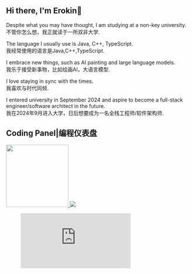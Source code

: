 ## Hi there, I'm Erokin👋

<!--
**Erokin/Erokin** is a ✨ _special_ ✨ repository because its `README.md` (this file) appears on your GitHub profile.

Here are some ideas to get you started:

- 🔭 I’m currently working on ...
- 🌱 I’m currently learning ...
- 👯 I’m looking to collaborate on ...
-  I’m looking for help with ...
- 💬 Ask me about ...
- 📫 How to reach me: ...
- 😄 Pronouns: ...
- ⚡ Fun fact: ...
-->

Despite what you may have thought, I am studying at a non-key university.  
不管你怎么想，我正就读于一所双非大学.  

The language I usually use is Java, C++, TypeScript.  
我经常使用的语言是Java,C++,TypeScript.

I embrace new things, such as AI painting and large language models.  
我乐于接受新事物，比如绘画AI，大语言模型.

 I love staying in sync with the times.  
 我喜欢与时代同频.

I entered university in September 2024 and aspire to become a full-stack engineer/software architect in the future.  
我在2024年9月进入大学，日后想要成为一名全栈工程师/软件架构师.



## Coding Panel|编程仪表盘

<a href="https://github.com/anuraghazra/github-readme-stats">
  <img src="https://github-readme-stats.vercel.app/api/top-langs/?username=EROQIN&layout=compact" height='170px'/>
</a>

<a href="https://github.com/anuraghazra/convoychat">
  <img src="https://github-readme-stats.vercel.app/api?username=EROQIN&count_private=true&show_icons=true&hide=issues" />
</a>
<!-- <div>
  <img src="https://wakatime.com/share/@36ece3cd-c2ad-45fa-a197-b94830147f38/7d1debca-3a81-4249-91cd-b0478b2d2230.svg" width='780px'/>
</div> -->
<figure><embed src="https://wakatime.com/share/@36ece3cd-c2ad-45fa-a197-b94830147f38/efad5171-9b00-4c24-917c-3e25f49d39d8.svg"></embed></figure>
